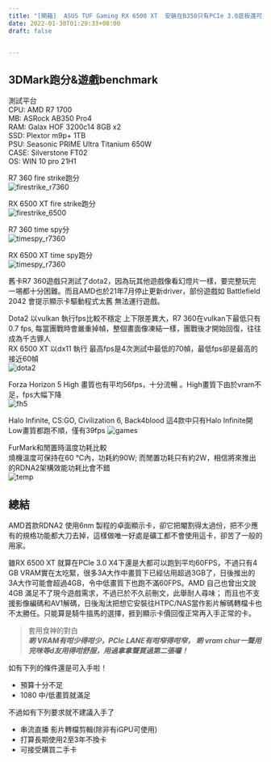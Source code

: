 ```yaml
---
title: "[開箱]  ASUS TUF Gaming RX 6500 XT  安裝在B350只有PCIe 3.0底板還可以流暢玩遊戲嗎?Part 2"
date: 2022-01-30T01:29:33+08:00
draft: false


---
```

3DMark跑分&遊戲benchmark
---
測試平台  
CPU: AMD R7 1700  
MB: ASRock AB350 Pro4  
RAM: Galax HOF 3200c14 8GB x2  
SSD: Plextor m9p+ 1TB  
PSU: Seasonic PRIME Ultra Titanium 650W  
CASE: Silverstone FT02   
OS: WIN 10 pro 21H1

R7 360 fire strike跑分  
![firestrike_r7360](media/firestrike_r7360.png)

RX 6500 XT fire strike跑分  
![firestrike_6500](media/firestrike_6500-1.JPG)

R7 360 time spy分  
![timespy_r7360](media/timespy_r7360-1.png)

RX 6500 XT time spy跑分  
![timespy_r7360](media/timespy_r7360.png)


舊卡R7 360遊戲只測試了dota2，因為玩其他遊戲像看幻燈片一樣，要完整玩完一埸都十分困難。而且AMD也於21年7月停止更新driver，部份遊戲如 Battlefield 2042 會提示顯示卡驅動程式太舊 無法運行遊戲。  

Dota2 以vulkan 執行fps比較不穩定 上下限差異大，R7 360在vulkan下最低只有0.7 fps, 每當團戰時會嚴重掉幀，整個畫面像凍結一樣，團戰後才開始回復，往往成為千古罪人  
RX 6500 XT  以dx11 執行 最高fps是4次測試中最低的70幀，最低fps卻是最高的接近60幀  
![dota2](media/dota2.png)

Forza Horizon 5 High 畫質也有平均56fps，十分流暢 。High畫質下由於vram不足，fps大幅下降  
![fh5](media/fh5.png)

Halo Infinite, CS:GO, Civilization 6, Back4blood 這4款中只有Halo Infinite開Low畫質都跑不順，僅有39fps
![games](media/games.png)

FurMark和閒置時溫度功耗比較  
燒機溫度可保持在60 °C內，功耗約90W; 而閒置功耗只有約2W，相信將來推出的RDNA2架構效能功耗比會不錯  
![temp](media/temp.png)



 
 
 
 
 
 
 


總結
---
AMD首款RDNA2 使用6nm 製程的卓面顯示卡，卻它把閹割得太過份，把不少應有的規格功能都大刀去掉，這樣做唯一好處是礦工都不會使用這卡，卻苦了一般的用家。

雖RX 6500 XT  就算在PCIe 3.0 X4下還是大都可以跑到平均60FPS，不過只有4 GB VRAM實在太吃緊，很多3A大作中畫質下已經佔用超過3GB了，日後推出的3A大作可能會超過4GB，令中低畫質下也跑不滿60FPS。AMD 自己也曾出文說4GB 滿足不了現今遊戲需求，不過已於不久前刪文，此舉耐人尋味；
而且也不支援影像編碼和AV1解碼，日後淘汰把想它安裝往HTPC/NAS當作影片解碼轉檔卡也不太勝任。只能算是騎牛搵馬的選擇，捱到顯示卡價回復正常再入手正常的卡。

>套用食神的對白  
>***啲 VRAM有咁少得咁少，PCIe LANE有咁窄得咁窄， 啲 vram chur一聲用完咪等d友用得咁舒服，用過拿拿聲買過第二張囉！***


如有下列的條件還是可入手啦！  
+ 預算十分不足  
+ 1080 中/低畫質就滿足  



不過如有下列要求就不建議入手了  
- 串流直播 影片轉檔剪輯(除非有iGPU可使用)  
- 打算長期使用2至3年不換卡  
- 可接受購買二手卡  